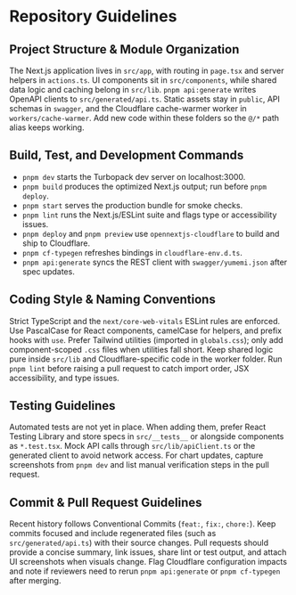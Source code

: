 # Repository Guidelines

## Project Structure & Module Organization
The Next.js application lives in `src/app`, with routing in `page.tsx` and server helpers in `actions.ts`. UI components sit in `src/components`, while shared data logic and caching belong in `src/lib`. `pnpm api:generate` writes OpenAPI clients to `src/generated/api.ts`. Static assets stay in `public`, API schemas in `swagger`, and the Cloudflare cache-warmer worker in `workers/cache-warmer`. Add new code within these folders so the `@/*` path alias keeps working.

## Build, Test, and Development Commands
- `pnpm dev` starts the Turbopack dev server on localhost:3000.
- `pnpm build` produces the optimized Next.js output; run before `pnpm deploy`.
- `pnpm start` serves the production bundle for smoke checks.
- `pnpm lint` runs the Next.js/ESLint suite and flags type or accessibility issues.
- `pnpm deploy` and `pnpm preview` use `opennextjs-cloudflare` to build and ship to Cloudflare.
- `pnpm cf-typegen` refreshes bindings in `cloudflare-env.d.ts`.
- `pnpm api:generate` syncs the REST client with `swagger/yumemi.json` after spec updates.

## Coding Style & Naming Conventions
Strict TypeScript and the `next/core-web-vitals` ESLint rules are enforced. Use PascalCase for React components, camelCase for helpers, and prefix hooks with `use`. Prefer Tailwind utilities (imported in `globals.css`); only add component-scoped `.css` files when utilities fall short. Keep shared logic pure inside `src/lib` and Cloudflare-specific code in the worker folder. Run `pnpm lint` before raising a pull request to catch import order, JSX accessibility, and type issues.

## Testing Guidelines
Automated tests are not yet in place. When adding them, prefer React Testing Library and store specs in `src/__tests__` or alongside components as `*.test.tsx`. Mock API calls through `src/lib/apiClient.ts` or the generated client to avoid network access. For chart updates, capture screenshots from `pnpm dev` and list manual verification steps in the pull request.

## Commit & Pull Request Guidelines
Recent history follows Conventional Commits (`feat:`, `fix:`, `chore:`). Keep commits focused and include regenerated files (such as `src/generated/api.ts`) with their source changes. Pull requests should provide a concise summary, link issues, share lint or test output, and attach UI screenshots when visuals change. Flag Cloudflare configuration impacts and note if reviewers need to rerun `pnpm api:generate` or `pnpm cf-typegen` after merging.
